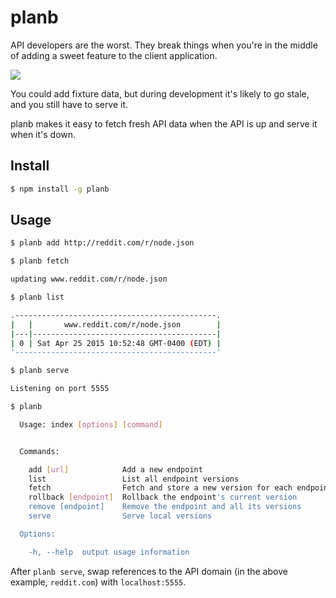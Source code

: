 # planb

API developers are the worst. They break things when you're in the middle of adding a sweet feature to the client application.

![](http://38.media.tumblr.com/37bb6ffb18c4381bdd0cf2d41a4d0354/tumblr_inline_nky4hdG6Up1rhbuv5.gif)

You could add fixture data, but during development it's likely to go stale, and you still have to serve it.

planb makes it easy to fetch fresh API data when the API is up and serve it when it's down.

## Install

``` bash
$ npm install -g planb
```

## Usage

``` bash
$ planb add http://reddit.com/r/node.json

$ planb fetch

updating www.reddit.com/r/node.json

$ planb list

.---------------------------------------------.
|   |       www.reddit.com/r/node.json        |
|---|-----------------------------------------|
| 0 | Sat Apr 25 2015 10:52:48 GMT-0400 (EDT) |
'---------------------------------------------'

$ planb serve

Listening on port 5555

$ planb

  Usage: index [options] [command]


  Commands:

    add [url]            Add a new endpoint
    list                 List all endpoint versions
    fetch                Fetch and store a new version for each endpoint
    rollback [endpoint]  Rollback the endpoint's current version
    remove [endpoint]    Remove the endpoint and all its versions
    serve                Serve local versions

  Options:

    -h, --help  output usage information
```

After `planb serve`, swap references to the API domain (in the above example, `reddit.com`) with `localhost:5555`.